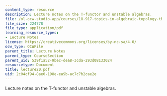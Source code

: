 ```yaml
---
content_type: resource
description: Lecture notes on the T-functor and unstable algebras.
file: /ol-ocw-studio-app/courses/18-917-topics-in-algebraic-topology-the-sullivan-conjecture-fall-2007/2c04cf948ae0198eea9bac7c7b2cae2e_lecture20.pdf
file_size: 224778
file_type: application/pdf
learning_resource_types:
- Lecture Notes
license: https://creativecommons.org/licenses/by-nc-sa/4.0/
ocw_type: OCWFile
parent_title: Lecture Notes
parent_type: CourseSection
parent_uid: 539f1a52-9bec-dea8-3cda-293d08133024
resourcetype: Document
title: lecture20.pdf
uid: 2c04cf94-8ae0-198e-ea9b-ac7c7b2cae2e
---
```

Lecture notes on the T-functor and unstable algebras.